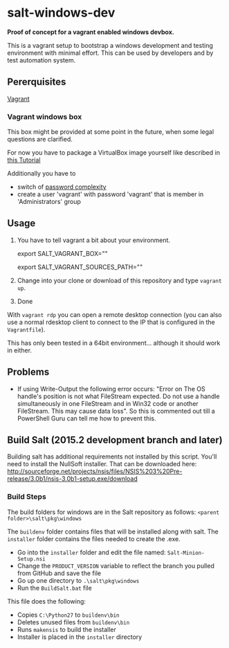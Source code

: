 # salt-windows-dev 

**Proof of concept for a vagrant enabled windows devbox.**

This is a vagrant setup to bootstrap a windows development and testing environment with minimal effort. This can be used by developers and by test automation system.

## Pererquisites

[Vagrant](https://docs.vagrantup.com)

### Vagrant windows box

This box might be provided at some point in the future, when some legal questions are clarified.

For now you have to package a VirtualBox image yourself like described in [this Tutorial](https://dennypc.wordpress.com/2014/06/09/creating-a-windows-box-with-vagrant-1-6/)


Additionally you have to

* switch of [password complexity](http://stackoverflow.com/questions/23260656/modify-local-security-policy-using-powershell) 
* create a user 'vagrant' with password 'vagrant' that is member in 'Administrators' group


## Usage

1. You have to tell vagrant a bit about your environment.

    export SALT_VAGRANT_BOX="<name of your vagrant windows box>"
    
    export SALT_VAGRANT_SOURCES_PATH="<path to your local salt checkout>"
    
2. Change into your clone or download of this repository and type ``vagrant up``.

3. Done

With ``vagrant rdp`` you can open a remote desktop connection (you can also use a normal rdesktop client to connect to the IP that is configured in the ``Vagrantfile``).


This has only been tested in a 64bit environment... although it should work in either.

## Problems
* If using Write-Output the following error occurs: "Error on The OS handle's position is not what FileStream expected. Do not use a handle simultaneously in one FileStream and in Win32 code or another FileStream. This may cause data loss". So this is commented out till a PowerShell Guru can tell me how to prevent this.


## Build Salt (2015.2 development branch and later)
Building salt has additional requirements not installed by this script. You'll need to install the NullSoft installer. That can be downloaded here: http://sourceforge.net/projects/nsis/files/NSIS%203%20Pre-release/3.0b1/nsis-3.0b1-setup.exe/download

### Build Steps
The build folders for windows are in the Salt repository as follows: ```<parent folder>\salt\pkg\windows```

The ```buildenv``` folder contains files that will be installed along with salt. The ```installer``` folder contains the files needed to create the .exe.
- Go into the ```installer``` folder and edit the file named: ```Salt-Minion-Setup.nsi```
- Change the ```PRODUCT_VERSION``` variable to reflect the branch you pulled from GitHub and save the file
- Go up one directory to ```.\salt\pkg\windows```
- Run the ```BuildSalt.bat``` file

This file does the following:
- Copies ```C:\Python27``` to ```buildenv\bin```
- Deletes unused files from ```buildenv\bin```
- Runs ```makensis``` to build the installer
- Installer is placed in the ```installer``` directory
